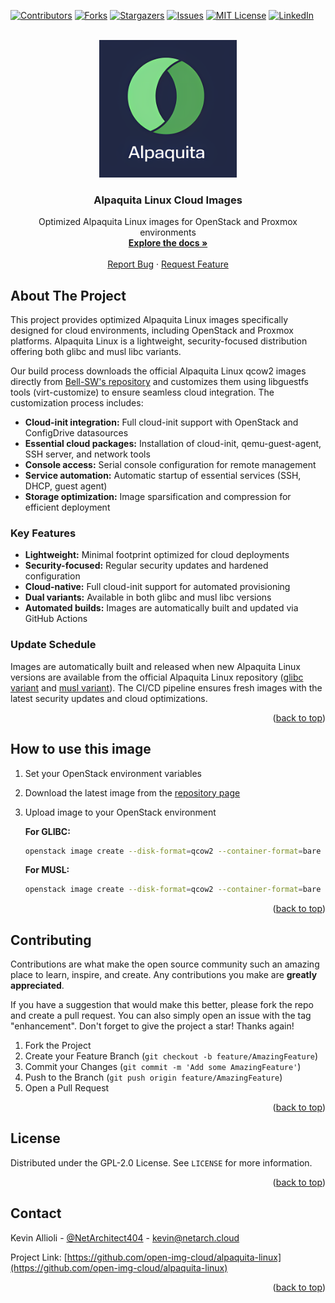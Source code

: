 <div id="top"></div>

<!-- PROJECT SHIELDS -->
[![Contributors][contributors-shield]][contributors-url]
[![Forks][forks-shield]][forks-url]
[![Stargazers][stars-shield]][stars-url]
[![Issues][issues-shield]][issues-url]
[![MIT License][license-shield]][license-url]
[![LinkedIn][linkedin-shield]][linkedin-url]

<!-- PROJECT LOGO -->
<br />
<div align="center">
  <a href="[https://github.com/open-img-cloud/alpaquita-linux](https://github.com/open-img-cloud/alpaquita-linux)">
    <img src="img/logo.png" alt="Logo" width="220">
  </a>

<h3 align="center">Alpaquita Linux Cloud Images</h3>

  <p align="center">
    Optimized Alpaquita Linux images for OpenStack and Proxmox environments
    <br />
    <a href="https://github.com/open-img-cloud/alpaquita-linux"><strong>Explore the docs »</strong></a>
    <br />
    <br />
    <a href="https://github.com/open-img-cloud/alpaquita-linux/issues">Report Bug</a>
    ·
    <a href="https://github.com/open-img-cloud/alpaquita-linux/issues">Request Feature</a>
  </p>
</div>

<!-- ABOUT THE PROJECT -->
## About The Project

This project provides optimized Alpaquita Linux images specifically designed for cloud environments, including OpenStack and Proxmox platforms. Alpaquita Linux is a lightweight, security-focused distribution offering both glibc and musl libc variants.  

Our build process downloads the official Alpaquita Linux qcow2 images directly from [Bell-SW's repository](https://bell-sw.com/alpaquita-linux/) and customizes them using libguestfs tools (virt-customize) to ensure seamless cloud integration. The customization process includes:

- **Cloud-init integration:** Full cloud-init support with OpenStack and ConfigDrive datasources
- **Essential cloud packages:** Installation of cloud-init, qemu-guest-agent, SSH server, and network tools
- **Console access:** Serial console configuration for remote management
- **Service automation:** Automatic startup of essential services (SSH, DHCP, guest agent)
- **Storage optimization:** Image sparsification and compression for efficient deployment

### Key Features

- **Lightweight:** Minimal footprint optimized for cloud deployments
- **Security-focused:** Regular security updates and hardened configuration
- **Cloud-native:** Full cloud-init support for automated provisioning
- **Dual variants:** Available in both glibc and musl libc versions
- **Automated builds:** Images are automatically built and updated via GitHub Actions

### Update Schedule

Images are automatically built and released when new Alpaquita Linux versions are available from the official Alpaquita Linux repository ([glibc variant](https://packages.bell-sw.com/browse/alpaquita/glibc/stream/releases/x86_64/) and [musl variant](https://packages.bell-sw.com/browse/alpaquita/musl/stream/releases/x86_64/)). The CI/CD pipeline ensures fresh images with the latest security updates and cloud optimizations.

<p align="right">(<a href="#top">back to top</a>)</p>

## How to use this image

1. Set your OpenStack environment variables
2. Download the latest image from the [repository page](https://repo.openimages.cloud/alpaquita-linux/ "Images Repository")
3. Upload image to your OpenStack environment  

   **For GLIBC:**
   ```sh
   openstack image create --disk-format=qcow2 --container-format=bare --file alpaquita-<VERSION>-glibc-x86_64.qcow2  'Alpaquita Linux Stream (glibc)'
   ```
   **For MUSL:**
   ```sh
   openstack image create --disk-format=qcow2 --container-format=bare --file alpaquita-<VERSION>-musl-x86_64.qcow2  'Alpaquita Linux Stream (musl)'
   ```

<p align="right">(<a href="#top">back to top</a>)</p>

<!-- CONTRIBUTING -->
## Contributing

Contributions are what make the open source community such an amazing place to learn, inspire, and create. Any contributions you make are **greatly appreciated**.

If you have a suggestion that would make this better, please fork the repo and create a pull request. You can also simply open an issue with the tag "enhancement".
Don't forget to give the project a star! Thanks again!

1. Fork the Project
2. Create your Feature Branch (`git checkout -b feature/AmazingFeature`)
3. Commit your Changes (`git commit -m 'Add some AmazingFeature'`)
4. Push to the Branch (`git push origin feature/AmazingFeature`)
5. Open a Pull Request

<p align="right">(<a href="#top">back to top</a>)</p>



<!-- LICENSE -->
## License

Distributed under the GPL-2.0 License. See `LICENSE` for more information.

<p align="right">(<a href="#top">back to top</a>)</p>



<!-- CONTACT -->
## Contact

Kevin Allioli - [@NetArchitect404](https://x.com/NetArchitect404) - kevin@netarch.cloud

Project Link: [https://github.com/open-img-cloud/alpaquita-linux](https://github.com/open-img-cloud/alpaquita-linux)

<p align="right">(<a href="#top">back to top</a>)</p>


<!-- MARKDOWN LINKS & IMAGES -->
<!-- https://www.markdownguide.org/basic-syntax/#reference-style-links -->
[contributors-shield]: https://img.shields.io/github/contributors/open-img-cloud/alpaquita-linux.svg?style=for-the-badge
[contributors-url]: https://github.com/open-img-cloud/alpaquita-linux/graphs/contributors
[forks-shield]: https://img.shields.io/github/forks/open-img-cloud/alpaquita-linux.svg?style=for-the-badge
[forks-url]: https://github.com/open-img-cloud/alpaquita-linux/network/members
[stars-shield]: https://img.shields.io/github/stars/open-img-cloud/alpaquita-linux.svg?style=for-the-badge
[stars-url]: https://github.com/open-img-cloud/alpaquita-linux/stargazers
[issues-shield]: https://img.shields.io/github/issues/open-img-cloud/alpaquita-linux.svg?style=for-the-badge
[issues-url]: https://github.com/open-img-cloud/alpaquita-linux/issues
[license-shield]: https://img.shields.io/github/license/open-img-cloud/alpaquita-linux.svg?style=for-the-badge
[license-url]: https://github.com/open-img-cloud/alpaquita-linux/blob/master/LICENSE
[linkedin-shield]: https://img.shields.io/badge/-LinkedIn-black.svg?style=for-the-badge&logo=linkedin&colorB=555
[linkedin-url]: https://linkedin.com/in/kevinallioli
